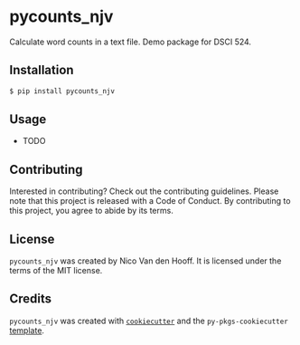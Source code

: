 # pycounts_njv

Calculate word counts in a text file.  Demo package for DSCI 524.

## Installation

```bash
$ pip install pycounts_njv
```

## Usage

- TODO

## Contributing

Interested in contributing? Check out the contributing guidelines. Please note that this project is released with a Code of Conduct. By contributing to this project, you agree to abide by its terms.

## License

`pycounts_njv` was created by Nico Van den Hooff. It is licensed under the terms of the MIT license.

## Credits

`pycounts_njv` was created with [`cookiecutter`](https://cookiecutter.readthedocs.io/en/latest/) and the `py-pkgs-cookiecutter` [template](https://github.com/py-pkgs/py-pkgs-cookiecutter).
